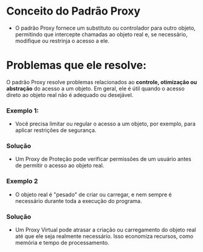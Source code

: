 # Conceito do Padrão Proxy
- O padrão Proxy fornece um substituto ou controlador para outro objeto, permitindo que intercepte chamadas ao objeto real e, se necessário, modifique ou restrinja o acesso a ele.

# Problemas que ele resolve:
O padrão Proxy resolve problemas relacionados ao **controle, otimização ou abstração** do acesso a um objeto. Em geral, ele é útil quando o acesso direto ao objeto real não é adequado ou desejável.

### **Exemplo 1:**
- Você precisa limitar ou regular o acesso a um objeto, por exemplo, para aplicar restrições de segurança.

### **Solução**
- Um Proxy de Proteção pode verificar permissões de um usuário antes de permitir o acesso ao objeto real.

### **Exemplo 2**
- O objeto real é "pesado" de criar ou carregar, e nem sempre é necessário durante toda a execução do programa.

### **Solução**
- Um Proxy Virtual pode atrasar a criação ou carregamento do objeto real até que ele seja realmente necessário. Isso economiza recursos, como memória e tempo de processamento.



